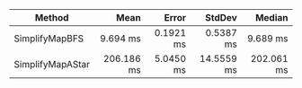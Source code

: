 ﻿|           Method |       Mean |     Error |     StdDev |     Median |
|----------------- |-----------:|----------:|-----------:|-----------:|
|   SimplifyMapBFS |   9.694 ms | 0.1921 ms |  0.5387 ms |   9.689 ms |
| SimplifyMapAStar | 206.186 ms | 5.0450 ms | 14.5559 ms | 202.061 ms |
